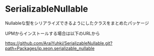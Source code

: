# SerializableNullable
Nullableな型をシリアライズできるようにしたクラスをまとめたパッケージ

UPMからインストールする場合は以下のURLから

https://github.com/AraiYuhki/SerializableNullable.git?path=Packages/jp.xeon.serializable_nullable
